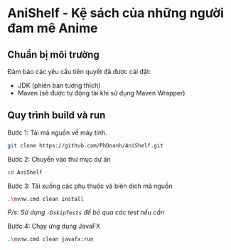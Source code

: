 # AniShelf - Kệ sách của những người đam mê Anime

## Chuẩn bị môi trường

Đảm bảo các yêu cầu tiên quyết đã được cài đặt:
- JDK (phiên bản tương thích)
- Maven (sẽ được tự động tải khi sử dụng Maven Wrapper)

## Quy trình build và run

Bước 1: Tải mã nguồn về máy tính.
```bash
git clone https://github.com/PhDoanh/AniShelf.git
```

Bước 2: Chuyển vào thư mục dự án
```bash
cd AniShelf
```

Bước 3: Tải xuống các phụ thuộc và biên dịch mã nguồn
```bash
.\mvnw.cmd clean install
```

*P/s: Sử dụng `-DskipTests` để bỏ qua các test nếu cần*

Bước 4: Chạy ứng dụng JavaFX
```bash
.\mvnw.cmd clean javafx:run
```
